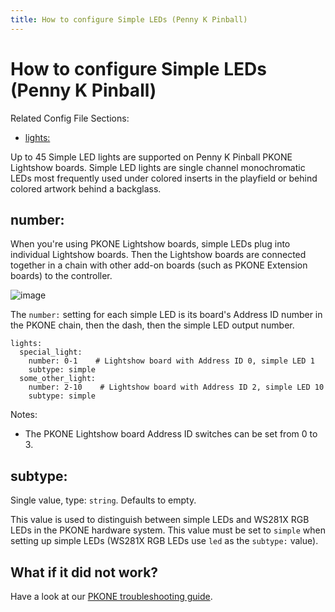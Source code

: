 ```yaml
---
title: How to configure Simple LEDs (Penny K Pinball)
---
```


# How to configure Simple LEDs (Penny K Pinball)


Related Config File Sections:

* [lights:](../../config/lights.md)

Up to 45 Simple LED lights are supported on Penny K Pinball PKONE
Lightshow boards. Simple LED lights are single channel monochromatic
LEDs most frequently used under colored inserts in the playfield or
behind colored artwork behind a backglass.

## number:

When you're using PKONE Lightshow boards, simple LEDs plug into
individual Lightshow boards. Then the Lightshow boards are connected
together in a chain with other add-on boards (such as PKONE Extension
boards) to the controller.

![image](../images/pkone-lightshow.png)

The `number:` setting for each simple LED is its board's Address ID
number in the PKONE chain, then the dash, then the simple LED output
number.

``` mpf-config
lights:
  special_light:
    number: 0-1    # Lightshow board with Address ID 0, simple LED 1
    subtype: simple
  some_other_light:
    number: 2-10    # Lightshow board with Address ID 2, simple LED 10
    subtype: simple
```

Notes:

* The PKONE Lightshow board Address ID switches can be set from 0 to
    3.

## subtype:

Single value, type: `string`. Defaults to empty.

This value is used to distinguish between simple LEDs and WS281X RGB
LEDs in the PKONE hardware system. This value must be set to `simple`
when setting up simple LEDs (WS281X RGB LEDs use `led` as the `subtype:`
value).

## What if it did not work?

Have a look at our
[PKONE troubleshooting guide](../../troubleshooting/index.md).
